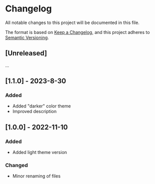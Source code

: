 # Changelog

All notable changes to this project will be documented in this file.

The format is based on [Keep a Changelog](https://keepachangelog.com/en/1.0.0/),
and this project adheres to [Semantic Versioning](https://semver.org/spec/v2.0.0.html).

## [Unreleased]

...

## [1.1.0] - 2023-8-30

### Added

- Added "darker" color theme
- Improved description

## [1.0.0] - 2022-11-10

### Added

- Added light theme version
  
### Changed

- Minor renaming of files